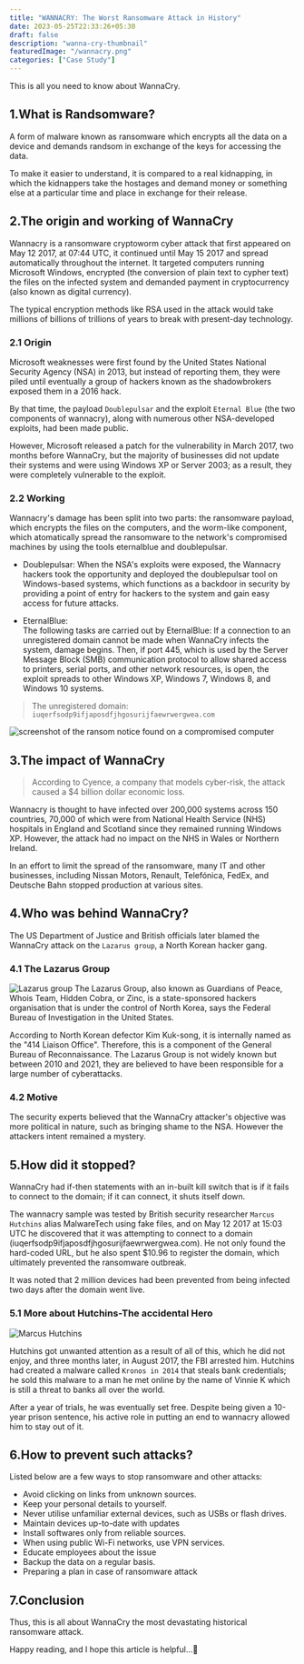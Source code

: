 ```yaml
---
title: "WANNACRY: The Worst Ransomware Attack in History"
date: 2023-05-25T22:33:26+05:30
draft: false
description: "wanna-cry-thumbnail"
featuredImage: "/wannacry.png"
categories: ["Case Study"]
---
```

This is all you need to know about WannaCry.

<!--more-->

## 1.What is Randsomware?
A form of malware known as ransomware which encrypts all the data on a device and demands randsom in exchange of the keys for accessing the data. 

To make it easier to understand, it is compared to a real kidnapping, in which the kidnappers take the hostages and demand money or something else at a particular time and place in exchange for their release.

## 2.The origin and working of WannaCry

Wannacry is a ransomware cryptoworm cyber attack that first appeared on May 12 2017, at 07:44 UTC, it continued until May 15 2017 and spread automatically throughout the internet. It targeted computers running Microsoft Windows, encrypted (the conversion of plain text to cypher text) the files on the infected system and demanded payment in cryptocurrency (also known as digital currency). 

The typical encryption methods like RSA used in the attack would take millions of billions of trillions of years to break with present-day technology.

### 2.1 Origin
Microsoft weaknesses were first found by the United States National Security Agency (NSA) in 2013, but instead of reporting them, they were piled until eventually a group of hackers known as the shadowbrokers exposed them in a 2016 hack.

By that time, the payload `Doublepulsar` and the exploit `Eternal Blue` (the two components of wannacry), along with numerous other NSA-developed exploits, had been made public.

However, Microsoft released a patch for the vulnerability in March 2017, two months before WannaCry, but the majority of businesses did not update their systems and were using Windows XP or Server 2003; as a result, they were completely vulnerable to the exploit.

### 2.2 Working
Wannacry's damage has been split into two parts: the ransomware payload, which encrypts the files on the computers, and the worm-like component, which atomatically spread the ransomware to the network's compromised machines by using the tools eternalblue and doublepulsar.

* Doublepulsar:
When the NSA's exploits were exposed, the Wannacry hackers took the opportunity and deployed the doublepulsar tool on Windows-based systems, which functions as a backdoor in security by providing a point of entry for hackers to the system and gain easy access for future attacks.

* EternalBlue:  
The following tasks are carried out by EternalBlue:
If a connection to an unregistered domain cannot be made when WannaCry infects the system, damage begins. Then, if port 445, which is used by the Server Message Block (SMB) communication protocol to allow shared access to printers, serial ports, and other network resources, is open, the exploit spreads to other Windows XP, Windows 7, Windows 8, and Windows 10 systems.

>The unregistered domain: `iuqerfsodp9ifjaposdfjhgosurijfaewrwergwea.com`

![screenshot of the ransom notice found on a compromised computer](/wannacry-note-screenshot.png "screenshot of the ransom notice found on a compromised computer")

## 3.The impact of WannaCry
>According to Cyence, a company that models cyber-risk, the attack caused a $4 billion dollar economic loss.

Wannacry is thought to have infected over 200,000 systems across 150 countries, 70,000 of which were from National Health Service (NHS) hospitals in England and Scotland since they remained running Windows XP. However, the attack had no impact on the NHS in Wales or Northern Ireland.

In an effort to limit the spread of the ransomware, many IT and other businesses, including Nissan Motors, Renault, Telefónica, FedEx, and Deutsche Bahn stopped production at various sites.

## 4.Who was behind WannaCry?
The US Department of Justice and British officials later blamed the WannaCry attack on the `Lazarus group`, a North Korean hacker gang.

### 4.1 The Lazarus Group
![Lazarus group](/lazarus.jpg "the lazarus group")
The Lazarus Group, also known as Guardians of Peace, Whois Team, Hidden Cobra, or Zinc, is a state-sponsored hackers organisation that is under the control of North Korea, says the Federal Bureau of Investigation in the United States. 

According to North Korean defector Kim Kuk-song, it is internally named as the "414 Liaison Office". Therefore, this is a component of the General Bureau of Reconnaissance. The Lazarus Group is not widely known but between 2010 and 2021, they are believed to have been responsible for a large number of cyberattacks.

### 4.2 Motive
The security experts believed that the WannaCry attacker's objective was more political in nature, such as bringing shame to the NSA. However the attackers intent remained a mystery.

## 5.How did it stopped?
WannaCry had if-then statements with an in-built kill switch that is if it fails to connect to the domain; if it can connect, it shuts itself down.

The wannacry sample was tested by British security researcher `Marcus Hutchins` alias MalwareTech using fake files, and on May 12 2017 at 15:03 UTC he discovered that it was attempting to connect to a domain (iuqerfsodp9ifjaposdfjhgosurijfaewrwergwea.com). He not only found the hard-coded URL, but he also spent $10.96 to register the domain, which ultimately prevented the ransomware outbreak. 

It was noted that 2 million devices had been prevented from being infected two days after the domain went live. 



### 5.1 More about Hutchins-The accidental Hero
![Marcus Hutchins](/marcus_hutchins.jpg "Marcus Hutchins")

Hutchins got unwanted attention as a result of all of this, which he did not enjoy, and three months later, in August 2017, the FBI arrested him. Hutchins had created a malware called `Kronos in 2014` that steals bank credentials; he sold this malware to a man he met online by the name of Vinnie K which is still a threat to banks all over the world. 

After a year of trials, he was eventually set free. Despite being given a 10-year prison sentence, his active role in putting an end to wannacry allowed him to stay out of it.

## 6.How to prevent such attacks?
Listed below are a few ways to stop ransomware and other attacks:

- Avoid clicking on links from unknown sources.
- Keep your personal details to yourself. 
- Never utilise unfamiliar external devices, such as USBs or flash drives.
- Maintain devices up-to-date with updates
- Install softwares only from reliable sources.
- When using public Wi-Fi networks, use VPN services.
- Educate employees about the issue
- Backup the data on a regular basis.
- Preparing a plan in case of ransomware attack

## 7.Conclusion
Thus, this is all about WannaCry the most devastating historical ransomware attack.


Happy reading, and I hope this article is helpful...🐾